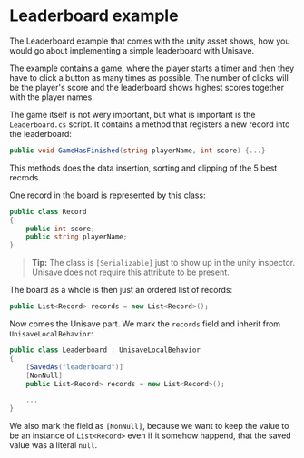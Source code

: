Leaderboard example
===================

The Leaderboard example that comes with the unity asset shows, how you would go about implementing a simple leaderboard with Unisave.

The example contains a game, where the player starts a timer and then they have to click a button as many times as possible. The number of clicks will be the player's score and the leaderboard shows highest scores together with the player names.

The game itself is not wery important, but what is important is the `Leaderboard.cs` script. It contains a method that registers a new record into the leaderboard:

```cs
public void GameHasFinished(string playerName, int score) {...}
```

This methods does the data insertion, sorting and clipping of the 5 best recrods.

One record in the board is represented by this class:

```cs
public class Record
{
    public int score;
    public string playerName;
}
```

> **Tip:** The class is `[Serializable]` just to show up in the unity inspector. Unisave does not require this attribute to be present.

The board as a whole is then just an ordered list of records:

```cs
public List<Record> records = new List<Record>();
```

Now comes the Unisave part. We mark the `records` field and inherit from `UnisaveLocalBehavior`:

```cs
public class Leaderboard : UnisaveLocalBehavior
{
    [SavedAs("leaderboard")]
    [NonNull]
    public List<Record> records = new List<Record>();

    ...
}
```

We also mark the field as `[NonNull]`, because we want to keep the value to be an instance of `List<Record>` even if it somehow happend, that the saved value was a literal `null`.
